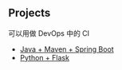 ## Projects

可以用做 DevOps 中的 CI

- [ Java + Maven + Spring Boot ](demo_project/java_maven)
- [ Python + Flask ](demo_project/python_flask)
